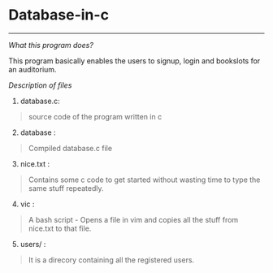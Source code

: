 # Database-in-c

- - - -

*What this program does?*

This program basically enables the users to signup, login and bookslots for an auditorium.

*Description of files*

1. database.c: 
 > source code of the program written in c
2. database  : 
 > Compiled database.c file
3. nice.txt  : 
 > Contains some c code to get started without wasting time to type the same stuff repeatedly.
4. vic       : 
 > A bash script - Opens a file in vim and copies all the stuff from nice.txt to that file.
5. users/    : 
 > It is a direcory containing all the registered users.
